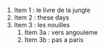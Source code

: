 1. Item 1 : le livre de la jungle
2. Item 2 : these days
3. Item 3 : les nouilles
   1. Item 3a : vers angouleme
   2. Item 3b : pas a paris
